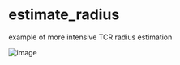 # estimate_radius

example of more intensive TCR radius estimation 


![image](https://user-images.githubusercontent.com/46639063/160673001-debde1b6-8a68-4194-a143-609f38a1b583.png)
